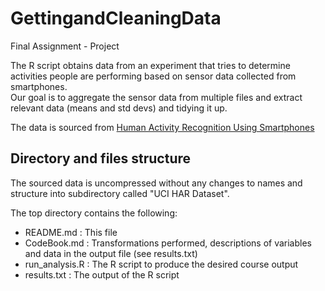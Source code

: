 # GettingandCleaningData
Final Assignment - Project

The R script obtains data from an experiment that tries to determine activities
people are performing based on sensor data collected from smartphones.  
Our goal is to aggregate the sensor data from multiple files and extract
relevant data (means and std devs) and tidying it up.  


The data is sourced from [Human Activity Recognition Using Smartphones](http://archive.ics.uci.edu/ml/datasets/Human+Activity+Recognition+Using+Smartphones)

## Directory and files structure

The sourced data is uncompressed without any changes to names and structure into subdirectory called "UCI HAR Dataset".  

The top directory contains the following:

* README.md : This file
* CodeBook.md : Transformations performed, descriptions of variables and data in the output file (see results.txt)
* run_analysis.R : The R script to produce the desired course output
* results.txt : The output of the R script
